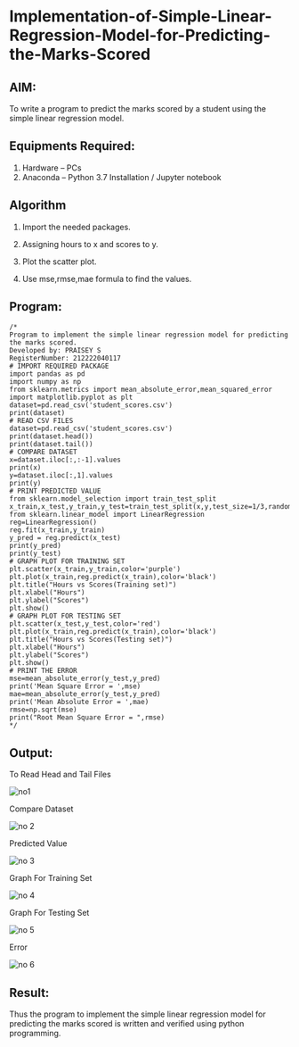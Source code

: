 # Implementation-of-Simple-Linear-Regression-Model-for-Predicting-the-Marks-Scored

## AIM:
To write a program to predict the marks scored by a student using the simple linear regression model.

## Equipments Required:
1. Hardware – PCs
2. Anaconda – Python 3.7 Installation / Jupyter notebook

## Algorithm
1. Import the needed packages.

2. Assigning hours to x and scores to y.
   
3. Plot the scatter plot. 

4. Use mse,rmse,mae formula to find the values.

## Program:
```
/*
Program to implement the simple linear regression model for predicting the marks scored.
Developed by: PRAISEY S
RegisterNumber: 212222040117
# IMPORT REQUIRED PACKAGE
import pandas as pd
import numpy as np
from sklearn.metrics import mean_absolute_error,mean_squared_error
import matplotlib.pyplot as plt
dataset=pd.read_csv('student_scores.csv')
print(dataset)
# READ CSV FILES
dataset=pd.read_csv('student_scores.csv')
print(dataset.head())
print(dataset.tail())
# COMPARE DATASET
x=dataset.iloc[:,:-1].values
print(x)
y=dataset.iloc[:,1].values
print(y)
# PRINT PREDICTED VALUE
from sklearn.model_selection import train_test_split
x_train,x_test,y_train,y_test=train_test_split(x,y,test_size=1/3,random_state=0)
from sklearn.linear_model import LinearRegression
reg=LinearRegression()
reg.fit(x_train,y_train)
y_pred = reg.predict(x_test)
print(y_pred)
print(y_test)
# GRAPH PLOT FOR TRAINING SET
plt.scatter(x_train,y_train,color='purple')
plt.plot(x_train,reg.predict(x_train),color='black')
plt.title("Hours vs Scores(Training set)")
plt.xlabel("Hours")
plt.ylabel("Scores")
plt.show()
# GRAPH PLOT FOR TESTING SET
plt.scatter(x_test,y_test,color='red')
plt.plot(x_train,reg.predict(x_train),color='black')
plt.title("Hours vs Scores(Testing set)")
plt.xlabel("Hours")
plt.ylabel("Scores")
plt.show()
# PRINT THE ERROR
mse=mean_absolute_error(y_test,y_pred)
print('Mean Square Error = ',mse)
mae=mean_absolute_error(y_test,y_pred)
print('Mean Absolute Error = ',mae)
rmse=np.sqrt(mse)
print("Root Mean Square Error = ",rmse)
*/
```

## Output:

To Read Head and Tail Files

![no1](https://github.com/PRAISEYSOLOMON/Implementation-of-Simple-Linear-Regression-Model-for-Predicting-the-Marks-Scored/assets/119394259/4bd25c94-2365-4c66-bbee-66edb05777e7)

Compare Dataset

![no 2](https://github.com/PRAISEYSOLOMON/Implementation-of-Simple-Linear-Regression-Model-for-Predicting-the-Marks-Scored/assets/119394259/978171d5-099d-4ffe-97ca-ff7f0e73800a)

Predicted Value

![no 3](https://github.com/PRAISEYSOLOMON/Implementation-of-Simple-Linear-Regression-Model-for-Predicting-the-Marks-Scored/assets/119394259/1021251b-3aa2-4b8b-880b-53e6620725bf)

Graph For Training Set

![no 4](https://github.com/PRAISEYSOLOMON/Implementation-of-Simple-Linear-Regression-Model-for-Predicting-the-Marks-Scored/assets/119394259/2a3d7e5b-1b47-4f55-a396-83ac03a9fa28)

Graph For Testing Set

![no 5](https://github.com/PRAISEYSOLOMON/Implementation-of-Simple-Linear-Regression-Model-for-Predicting-the-Marks-Scored/assets/119394259/c5eefa23-607f-4803-b206-925b1cf3b6b6)

Error

![no 6](https://github.com/PRAISEYSOLOMON/Implementation-of-Simple-Linear-Regression-Model-for-Predicting-the-Marks-Scored/assets/119394259/2eb83582-5ae8-4606-83e0-5f6dafaa0b39)

## Result:
Thus the program to implement the simple linear regression model for predicting the marks scored is written and verified using python programming.

